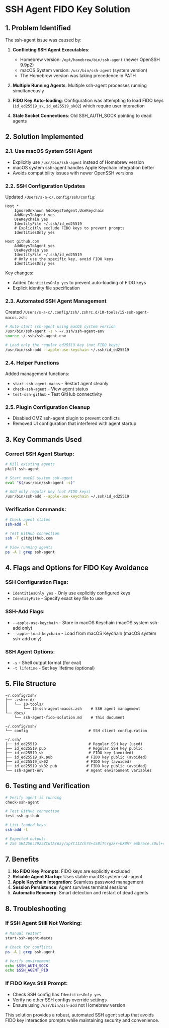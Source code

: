 # SSH Agent FIDO Key Solution

## 1. Problem Identified

The ssh-agent issue was caused by:

1. **Conflicting SSH Agent Executables**: 
   - Homebrew version: `/opt/homebrew/bin/ssh-agent` (newer OpenSSH 9.9p2)
   - macOS System version: `/usr/bin/ssh-agent` (system version)
   - The Homebrew version was taking precedence in PATH

2. **Multiple Running Agents**: Multiple ssh-agent processes running simultaneously

3. **FIDO Key Auto-loading**: Configuration was attempting to load FIDO keys (`id_ed25519_sk`, `id_ed25519_sk02`) which require user interaction

4. **Stale Socket Connections**: Old SSH_AUTH_SOCK pointing to dead agents

## 2. Solution Implemented

### 2.1. Use macOS System SSH Agent
- Explicitly use `/usr/bin/ssh-agent` instead of Homebrew version
- macOS system ssh-agent handles Apple Keychain integration better
- Avoids compatibility issues with newer OpenSSH versions

### 2.2. SSH Configuration Updates
Updated `/Users/s-a-c/.config/ssh/config`:
```ssh
Host *
    IgnoreUnknown AddKeysToAgent,UseKeychain
    AddKeysToAgent yes
    UseKeychain yes
    IdentityFile ~/.ssh/id_ed25519
    # Explicitly exclude FIDO keys to prevent prompts
    IdentitiesOnly yes

Host github.com
    AddKeysToAgent yes
    UseKeychain yes
    IdentityFile ~/.ssh/id_ed25519
    # Only use the specific key, avoid FIDO keys
    IdentitiesOnly yes
```

Key changes:
- Added `IdentitiesOnly yes` to prevent auto-loading of FIDO keys
- Explicit identity file specification

### 2.3. Automated SSH Agent Management
Created `/Users/s-a-c/.config/zsh/.zshrc.d/10-tools/15-ssh-agent-macos.zsh`:

```bash
# Auto-start ssh-agent using macOS system version
/usr/bin/ssh-agent -s > ~/.ssh/ssh-agent-env
source ~/.ssh/ssh-agent-env

# Load only the regular ed25519 key (not FIDO keys)
/usr/bin/ssh-add --apple-use-keychain ~/.ssh/id_ed25519
```

### 2.4. Helper Functions
Added management functions:
- `start-ssh-agent-macos` - Restart agent cleanly
- `check-ssh-agent` - View agent status
- `test-ssh-github` - Test GitHub connectivity

### 2.5. Plugin Configuration Cleanup
- Disabled OMZ ssh-agent plugin to prevent conflicts
- Removed UI configuration that interfered with agent startup

## 3. Key Commands Used

### Correct SSH Agent Startup:
```bash
# Kill existing agents
pkill ssh-agent

# Start macOS system ssh-agent
eval "$(/usr/bin/ssh-agent -s)"

# Add only regular key (not FIDO keys)
/usr/bin/ssh-add --apple-use-keychain ~/.ssh/id_ed25519
```

### Verification Commands:
```bash
# Check agent status
ssh-add -l

# Test GitHub connection
ssh -T git@github.com

# View running agents
ps -A | grep ssh-agent
```

## 4. Flags and Options for FIDO Key Avoidance

### SSH Configuration Flags:
- `IdentitiesOnly yes` - Only use explicitly configured keys
- `IdentityFile` - Specify exact key file to use

### SSH-Add Flags:
- `--apple-use-keychain` - Store in macOS Keychain (macOS system ssh-add only)
- `--apple-load-keychain` - Load from macOS Keychain (macOS system ssh-add only)

### SSH Agent Options:
- `-s` - Shell output format (for eval)
- `-t lifetime` - Set key lifetime (optional)

## 5. File Structure

```
~/.config/zsh/
├── .zshrc.d/
│   └── 10-tools/
│       └── 15-ssh-agent-macos.zsh    # SSH agent management
└── docs/
    └── ssh-agent-fido-solution.md    # This document

~/.config/ssh/
└── config                           # SSH client configuration

~/.ssh/
├── id_ed25519                       # Regular SSH key (used)
├── id_ed25519.pub                   # Regular SSH key public
├── id_ed25519_sk                    # FIDO key (avoided)
├── id_ed25519_sk.pub               # FIDO key public (avoided)
├── id_ed25519_sk02                 # FIDO key (avoided)
├── id_ed25519_sk02.pub             # FIDO key public (avoided)
└── ssh-agent-env                   # Agent environment variables
```

## 6. Testing and Verification

```bash
# Verify agent is running
check-ssh-agent

# Test GitHub connection
test-ssh-github

# List loaded keys
ssh-add -l

# Expected output:
# 256 SHA256:2925ZCutAr6zy/xpYt1IZch74+sSBiTcrgzkr+bXBhY embrace.s0ul+s-a-c@gmail.com (ED25519)
```

## 7. Benefits

1. **No FIDO Key Prompts**: FIDO keys are explicitly excluded
2. **Reliable Agent Startup**: Uses stable macOS system ssh-agent
3. **Apple Keychain Integration**: Seamless password management
4. **Session Persistence**: Agent survives terminal sessions
5. **Automatic Recovery**: Smart detection and restart of dead agents

## 8. Troubleshooting

### If SSH Agent Still Not Working:
```bash
# Manual restart
start-ssh-agent-macos

# Check for conflicts
ps -A | grep ssh-agent

# Verify environment
echo $SSH_AUTH_SOCK
echo $SSH_AGENT_PID
```

### If FIDO Keys Still Prompt:
- Check SSH config has `IdentitiesOnly yes`
- Verify no other SSH configs override settings
- Ensure using `/usr/bin/ssh-add` not Homebrew version

This solution provides a robust, automated SSH agent setup that avoids FIDO key interaction prompts while maintaining security and convenience.

